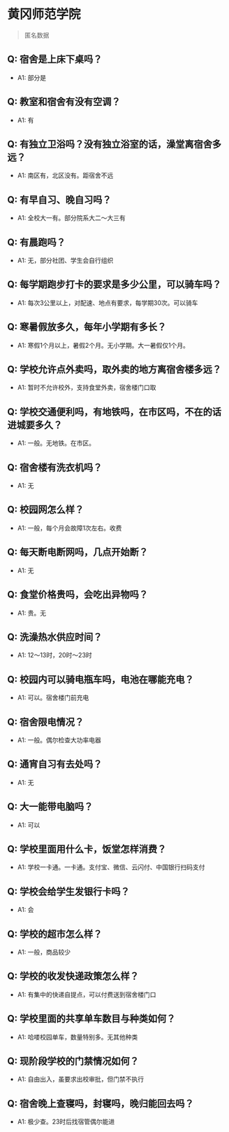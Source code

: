 # 黄冈师范学院

> 匿名数据

## Q: 宿舍是上床下桌吗？

- A1: 部分是

## Q: 教室和宿舍有没有空调？

- A1: 有

## Q: 有独立卫浴吗？没有独立浴室的话，澡堂离宿舍多远？

- A1: 南区有，北区没有。距宿舍不远

## Q: 有早自习、晚自习吗？

- A1: 全校大一有。部分院系大二～大三有

## Q: 有晨跑吗？

- A1: 无，部分社团、学生会自行组织

## Q: 每学期跑步打卡的要求是多少公里，可以骑车吗？

- A1: 每次3公里以上，对配速、地点有要求，每学期30次。可以骑车

## Q: 寒暑假放多久，每年小学期有多长？

- A1: 寒假1个月以上，暑假2个月。无小学期。大一暑假仅1个月。

## Q: 学校允许点外卖吗，取外卖的地方离宿舍楼多远？

- A1: 暂时不允许校外，支持食堂外卖，宿舍楼门口取

## Q: 学校交通便利吗，有地铁吗，在市区吗，不在的话进城要多久？

- A1: 一般。无地铁。在市区。

## Q: 宿舍楼有洗衣机吗？

- A1: 无

## Q: 校园网怎么样？

- A1: 一般，每个月会故障1次左右。收费

## Q: 每天断电断网吗，几点开始断？

- A1: 无

## Q: 食堂价格贵吗，会吃出异物吗？

- A1: 贵。无

## Q: 洗澡热水供应时间？

- A1: 12～13时，20时～23时

## Q: 校园内可以骑电瓶车吗，电池在哪能充电？

- A1: 可以。宿舍楼门前充电

## Q: 宿舍限电情况？

- A1: 一般。偶尔检查大功率电器

## Q: 通宵自习有去处吗？

- A1: 无

## Q: 大一能带电脑吗？

- A1: 可以

## Q: 学校里面用什么卡，饭堂怎样消费？

- A1: 学校一卡通。一卡通。支付宝、微信、云闪付、中国银行扫码支付

## Q: 学校会给学生发银行卡吗？

- A1: 会

## Q: 学校的超市怎么样？

- A1: 一般，商品较少

## Q: 学校的收发快递政策怎么样？

- A1: 有集中的快递自提点，可以付费送到宿舍楼门口

## Q: 学校里面的共享单车数目与种类如何？

- A1: 哈喽校园单车，数量特别多。无其他种类

## Q: 现阶段学校的门禁情况如何？

- A1: 自由出入，虽要求出校审批，但门禁不执行

## Q: 宿舍晚上查寝吗，封寝吗，晚归能回去吗？

- A1: 极少查。23时后找宿管偶尔能进